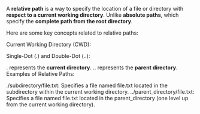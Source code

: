 A **relative path** is a way to specify the location of a file or directory with **respect to a current working directory**. 
Unlike **absolute paths**, which specify the **complete path from the root directory**.

Here are some key concepts related to relative paths:

Current Working Directory (CWD):

Single-Dot (.) and Double-Dot (..):

. represents the **current directory**.
.. represents the **parent directory**.
Examples of Relative Paths:

./subdirectory/file.txt: Specifies a file named file.txt located in the subdirectory within the current working directory.
../parent_directory/file.txt: Specifies a file named file.txt located in the parent_directory (one level up from the current working directory).
